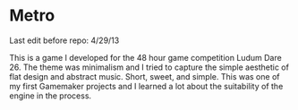 Metro
=============
Last edit before repo: 4/29/13

This is a game I developed for the 48 hour game competition Ludum Dare 26. The theme was minimalism and I tried to capture the simple aesthetic of flat design and abstract music. Short, sweet, and simple. This was one of my first Gamemaker projects and I learned a lot about the suitability of the engine in the process.
